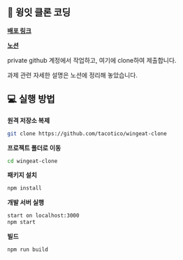 ## 🍱 윙잇 클론 코딩

[**배포 링크**](https://wingeat-clone.netlify.app/)

[**노션**](https://tech-hoon.notion.site/bdc9facbd14c4bacb609b43b15cd23e3)

private github 계정에서 작업하고, 여기에 clone하여 제출합니다.

과제 관련 자세한 설명은 노션에 정리해 놓았습니다.


## 💻 실행 방법

**원격 저장소 복제**

```bash
git clone https://github.com/tacotico/wingeat-clone
```

**프로젝트 폴더로 이동**

```bash
cd wingeat-clone
```

**패키지 설치**

```bash
npm install
```

**개발 서버 실행**

```bash
start on localhost:3000
npm start
```

**빌드**

```bash
npm run build
```
